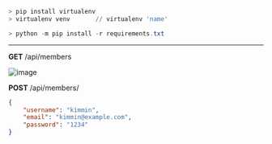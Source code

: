 ```powershell
> pip install virtualenv
> virtualenv venv		// virtualenv 'name'

> python -m pip install -r requirements.txt
```

-------

**GET**	/api/members

![image](https://user-images.githubusercontent.com/41619898/79725615-71d3f900-8324-11ea-8c29-376fb30aa0dd.png)



**POST**	/api/members/

```json
{
    "username": "kimmin",
    "email": "kimmin@example.com",
    "password": "1234"
}
```